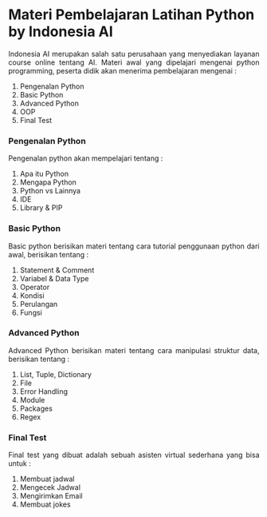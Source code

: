 # Materi Pembelajaran Latihan Python by Indonesia AI
<p align="justify">Indonesia AI merupakan salah satu perusahaan yang menyediakan layanan course online tentang AI. Materi awal yang dipelajari mengenai python programming, peserta didik akan menerima pembelajaran mengenai : </p>
<ol type="1">
  <li>Pengenalan Python</li>
  <li>Basic Python</li>
  <li>Advanced Python</li>
  <li>OOP</li>
  <li>Final Test</li>
</ol>  

<h3>Pengenalan Python</h3>
<p align="justify">Pengenalan python akan mempelajari tentang :</p>
<ol type="1">
  <li>Apa itu Python</li>
  <li>Mengapa Python</li>
  <li>Python vs Lainnya</li>
  <li>IDE</li>
  <li>Library & PIP</li>
</ol>

<h3>Basic Python</h3>
<p align="justify">Basic python berisikan materi tentang cara tutorial penggunaan python dari awal, berisikan tentang :</p>
<ol type="1">
  <li>Statement & Comment</li>
  <li>Variabel & Data Type</li>
  <li>Operator</li>
  <li>Kondisi</li>
  <li>Perulangan</li>
  <li>Fungsi</li>
</ol>

<h3>Advanced Python</h3>
<p align="justify">Advanced Python berisikan materi tentang cara manipulasi struktur data, berisikan tentang :</p>
<ol type="1">
  <li>List, Tuple, Dictionary</li>
  <li>File</li>
  <li>Error Handling</li>
  <li>Module</li>
  <li>Packages</li>
  <li>Regex</li>
</ol>

<h3>Final Test</h3>
<p align="justify">Final test yang dibuat adalah sebuah asisten virtual sederhana yang bisa untuk :</p>
<ol type="1">
  <li>Membuat jadwal</li>
  <li>Mengecek Jadwal</li>
  <li>Mengirimkan Email</li>
  <li>Membuat jokes</li>
</ol>
